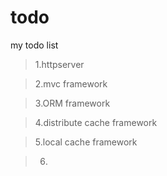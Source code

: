 # todo
my todo list

> 1.httpserver

> 2.mvc framework

> 3.ORM framework

> 4.distribute cache framework

> 5.local cache framework

> 6. 